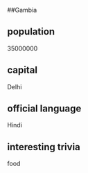 ##Gambia
## population
35000000

## capital
Delhi

## official language
Hindi

## interesting trivia
food
